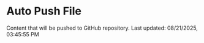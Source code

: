 # Auto Push File

Content that will be pushed to GitHub repository.
Last updated: 08/21/2025, 03:45:55 PM